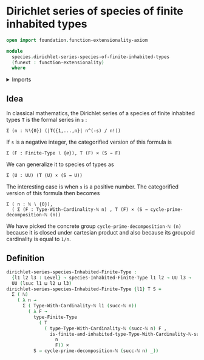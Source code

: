 # Dirichlet series of species of finite inhabited types

```agda
open import foundation.function-extensionality-axiom

module
  species.dirichlet-series-species-of-finite-inhabited-types
  (funext : function-extensionality)
  where
```

<details><summary>Imports</summary>

```agda
open import elementary-number-theory.natural-numbers

open import foundation.cartesian-product-types funext
open import foundation.dependent-pair-types
open import foundation.universe-levels

open import species.species-of-finite-inhabited-types funext

open import univalent-combinatorics.cycle-prime-decomposition-natural-numbers funext
open import univalent-combinatorics.finite-types funext
open import univalent-combinatorics.inhabited-finite-types funext
```

</details>

## Idea

In classical mathematics, the Dirichlet series of a species of finite inhabited
types `T` is the formal series in `s` :

```text
Σ (n : ℕ∖{0}) (|T({1,...,n}| n^(-s) / n!))
```

If `s` is a negative integer, the categorified version of this formula is

```text
Σ (F : Finite-Type ∖ {∅}), T (F) × (S → F)
```

We can generalize it to species of types as

```text
Σ (U : UU) (T (U) × (S → U))
```

The interesting case is when `s` is a positive number. The categorified version
of this formula then becomes

```text
Σ ( n : ℕ ∖ {0}),
  ( Σ (F : Type-With-Cardinality-ℕ n) , T (F) × (S → cycle-prime-decomposition-ℕ (n))
```

We have picked the concrete group `cycle-prime-decomposition-ℕ (n)` because it
is closed under cartesian product and also because its groupoid cardinality is
equal to `1/n`.

## Definition

```agda
dirichlet-series-species-Inhabited-Finite-Type :
  {l1 l2 l3 : Level} → species-Inhabited-Finite-Type l1 l2 → UU l3 →
  UU (lsuc l1 ⊔ l2 ⊔ l3)
dirichlet-series-species-Inhabited-Finite-Type {l1} T S =
  Σ ( ℕ)
    ( λ n →
      Σ ( Type-With-Cardinality-ℕ l1 (succ-ℕ n))
        ( λ F →
          type-Finite-Type
            ( T
              ( type-Type-With-Cardinality-ℕ (succ-ℕ n) F ,
                is-finite-and-inhabited-type-Type-With-Cardinality-ℕ-succ-ℕ
                  n
                  F)) ×
          S → cycle-prime-decomposition-ℕ (succ-ℕ n) _))
```
